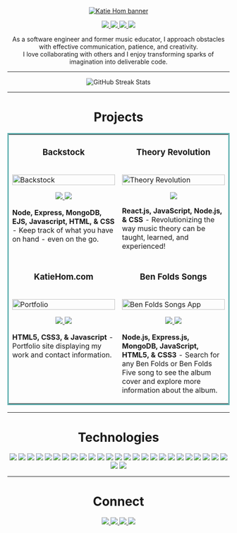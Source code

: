 <p align="center">
  <a href="https://katiehom.netlify.app/" target="_blank" rel="noreferrer"><img src="https://user-images.githubusercontent.com/52755177/167436226-789e3401-1a74-4e71-b6fe-a319fd30c02f.png" alt="Katie Hom banner"></a>
</p>

<p align="center">
  <a href="https://katiehom.netlify.app" target="_blank">
    <img src="https://img.shields.io/static/v1?label=|&message=PORTFOLIO&color=c90c64&style=plastic&logo=netlify&logo-color=white"/>
  </a>
  <a href="https://www.linkedin.com/in/katiehom/" target="_blank">
    <img src="https://img.shields.io/static/v1?label=|&message=LINKED%20IN&color=1f1591&style=plastic&logo=linkedin&logo-color=white"/>
  </a>
  <a href="https://twitter.com/katiehom" target="_blank">
    <img src="https://img.shields.io/static/v1?label=|&message=TWITTER&color=c90c64&style=plastic&logo=twitter&logo-color=white"/>
  </a>
  <a href="https://angel.co/u/katie-hom" target="_blank">
      <img src="https://img.shields.io/static/v1?label=|&message=ANGEL%20LIST&color=1f1591&style=plastic&logo=angellist&logo-color=white"/>
  </a>
</p>

<p align="center">
    As a software engineer and former music educator, I approach obstacles with effective communication, patience, and creativity.
  <br />
    I love collaborating with others and I enjoy transforming sparks of imagination into deliverable code.
</p>

----------

<p align="center">
  <img src="http://github-readme-streak-stats.herokuapp.com?user=katiehom&theme=dark&hide_border=true&currStreakLabel=E30D88&fire=E30D88&ring=7CDCE3&background=050B26&dates=7CDCE3" alt="GitHub Streak Stats"/>
</p>

----------

<h1 align="center">Projects</h1>
<table bordercolor="#66b2b2">

  <tr>
  <td width="50%" valign="top">
      <h3 align="center">Backstock</h3>
        <br />
      <a target="_blank" href="https://backstock.app">
            <img src="https://user-images.githubusercontent.com/52755177/192898383-e45e6c43-a222-4e2f-befd-b1244fd755bf.gif" width="100%"  alt="Backstock"/>
        </a>
        <br />
        <p align="center">
          
  <a href="https://github.com/katiehom/backstock5.2" target="_blank">
    <img src="https://img.shields.io/static/v1?label=|&message=REPO&color=1f1591&style=plastic&logo=github&logo-color=white"/>
  </a>
  <a href="https://backstock.app" target="_blank">
    <img src="https://img.shields.io/static/v1?label=|&message=WEBSITE&color=c90c64&style=plastic&logo=render&logo-color=white"/>
  </a>
      </p>
        <p><strong>Node, Express, MongoDB, EJS, Javascript, HTML, & CSS</strong> - Keep track of what you have on hand - even on the go.</p>
    </td>
    <td width="50%" valign="top">
      <h3 align="center">Theory Revolution</h3>
        <br />
        <a target="_blank" href="https://theoryrevolution.com">
            <img src="https://user-images.githubusercontent.com/52755177/180623890-6179f79a-82f7-4336-bf2f-adaedaa1eb44.gif" width="100%" alt="Theory Revolution"/>
        </a>
        <br />
        <p align="center">
          
  <a href="https://theoryrevolution.com" target="_blank">
    <img src="https://img.shields.io/static/v1?label=|&message=WEBSITE&color=c90c64&style=plastic&logo=react&logo-color=white"/>
  </a>
      </p>
        <p><strong>React.js, JavaScript, Node.js, & CSS</strong> - Revolutionizing the way music theory can be taught, learned, and experienced!</p>
    </td>
  </tr>
  
  <tr>
    <td width="50%" valign="top">
      <h3 align="center">KatieHom.com</h3>
      <br />
        <a target="_blank" href="https://katiehom.netlify.app">
          <img src="https://user-images.githubusercontent.com/52755177/180623739-fbf4f9ef-d1e2-4cb3-8717-0f139b4af221.gif" width="100%" alt="Portfolio"/>
        </a>
      <br />
        <p align="center">
  <a href="https://github.com/katiehom/katie-hom" target="_blank">
    <img src="https://img.shields.io/static/v1?label=|&message=REPO&color=1f1591&style=plastic&logo=github&logo-color=white"/>
  </a>
  <a href="http://katiehom.netlify.app" target="_blank">
    <img src="https://img.shields.io/static/v1?label=|&message=WEBSITE&color=c90c64&style=plastic&logo=netlify&logo-color=white"/>
  </a>
      </p>
        <p><strong>HTML5, CSS3, & Javascript</strong> - Portfolio site displaying my work and contact information.</p>
    </td>
    <td width="50%" valign="top">
      <h3 align="center">Ben Folds Songs</h3>
        <br />
        <a target="_blank" href="https://ben-folds-api.netlify.app/">
          <img src="https://user-images.githubusercontent.com/52755177/186995784-efe50111-b278-425a-ba54-aac9779028d7.gif" width="100%" alt="Ben Folds Songs App"/>
        </a>
        <br />
        <p align="center">
          
  <a href="https://github.com/katiehom/ben-folds-api" target="_blank">
    <img src="https://img.shields.io/static/v1?label=|&message=REPO&color=1f1591&style=plastic&logo=github&logo-color=white"/>
  </a>
  <a href="https://ben-folds-api.netlify.app" target="_blank">
    <img src="https://img.shields.io/static/v1?label=|&message=WEBSITE&color=c90c64&style=plastic&logo=heroku&logo-color=white"/>
  </a>
      </p>
        <p><strong>Node.js, Express.js, MongoDB, JavaScript, HTML5, & CSS3</strong> - Search for any Ben Folds or Ben Folds Five song to see the album cover and explore more information about the album.</p>
    </td>
  </tr>
</table>

----------

<h1 align="center">Technologies</h1>


<p align="center">
    <img src="https://img.shields.io/static/v1?label=|&message=HTML5&color=1f1591&style=plastic&logo=html5"/>
    <img src="https://img.shields.io/static/v1?label=|&message=CSS3&color=1f1591&style=plastic&logo=css3"/>
    <img src="https://img.shields.io/static/v1?label=|&message=FIGMA&color=5505f5&style=plastic&logo=figma"/>
    <img src="https://img.shields.io/static/v1?label=|&message=CANVA&color=5505f5&style=plastic&logo=canva"/>
    <img src="https://img.shields.io/static/v1?label=|&message=ADOBE%20ILLUSTRATOR&color=5505f5&style=plastic&logo=adobe%20illustrator"/>
    <img src="https://img.shields.io/static/v1?label=|&message=ADOBE%20PHOTOSHOP&color=5505f5&style=plastic&logo=adobe%20photoshop"/>
    <img src="https://img.shields.io/static/v1?label=|&message=WORDPRESS&color=7105f5&style=plastic&logo=wordpress"/>
    <img src="https://img.shields.io/static/v1?label=|&message=JAVASCRIPT&color=8d05f5&style=plastic&logo=javascript"/>
    <img src="https://img.shields.io/static/v1?label=|&message=JQUERY&color=8d05f5&style=plastic&logo=jquery"/>
    <img src="https://img.shields.io/static/v1?label=|&message=BOOTSTRAP&color=c905f5&style=plastic&logo=bootstrap"/>
    <img src="https://img.shields.io/static/v1?label=|&message=SEMANTIC%20UI%20REACT&color=c905f5&style=plastic&logo=SemanticUIReact"/>
    <img src="https://img.shields.io/static/v1?label=|&message=TAILWIND.CSS&color=c905f5&style=plastic&logo=tailwind-css"/>
    <img src="https://img.shields.io/static/v1?label=|&message=STYLED%20COMPONENTS&color=c905f5&style=plastic&logo=styled-components"/>
    <img src="https://img.shields.io/static/v1?label=|&message=JWT&color=c905f5&style=plastic&logo=JSON%20web%20tokens"/>
    <img src="https://img.shields.io/static/v1?label=|&message=PASSPORT.JS&color=c905f5&style=plastic&logo=passport"/>
    <img src="https://img.shields.io/static/v1?label=|&message=REACT.JS&color=c905f5&style=plastic&logo=react"/>
    <img src="https://img.shields.io/static/v1?label=|&message=REDUX&color=c905f5&style=plastic&logo=redux"/>
    <img src="https://img.shields.io/static/v1?label=|&message=REACT%20ROUTER&color=c905f5&style=plastic&logo=react-router"/>
    <img src="https://img.shields.io/static/v1?label=|&message=NODE.JS&color=f505b9&style=plastic&logo=node.js"/>
    <img src="https://img.shields.io/static/v1?label=|&message=REST%20API&color=f505b9&style=plastic&logo=node.js"/>
    <img src="https://img.shields.io/static/v1?label=|&message=HEROKU&color=f505b9&style=plastic&logo=heroku"/>
    <img src="https://img.shields.io/static/v1?label=|&message=RENDER&color=f505b9&style=plastic&logo=render"/>
    <img src="https://img.shields.io/static/v1?label=|&message=MONGO DB&color=f505b9&style=plastic&logo=mongodb"/>
    <img src="https://img.shields.io/static/v1?label=|&message=MONGOOSE&color=f505b9&style=plastic&logo=mongoose"/>
    <img src="https://img.shields.io/static/v1?label=|&message=EXPRESS.JS&color=f505b9&style=plastic&logo=express"/>
    <img src="https://img.shields.io/static/v1?label=|&message=GIT&color=f50589&style=plastic&logo=git"/>
    <img src="https://img.shields.io/static/v1?label=|&message=GITHUB&color=f50589&style=plastic&logo=github"/>
</p>

----------


<h1 align="center">Connect</h1>
<p align="center">
  <a href="https://katiehom.netlify.app" target="_blank">
    <img src="https://img.shields.io/static/v1?label=|&message=PORTFOLIO&color=c90c64&style=plastic&logo=react&logo-color=white"/>
  </a>
  <a href="https://www.linkedin.com/in/katiehom/" target="_blank">
    <img src="https://img.shields.io/static/v1?label=|&message=LINKED%20IN&color=1f1591&style=plastic&logo=linkedin&logo-color=white"/>
  </a>
  <a href="https://twitter.com/katiehom" target="_blank">
    <img src="https://img.shields.io/static/v1?label=|&message=TWITTER&color=c90c64&style=plastic&logo=twitter&logo-color=white"/>
  </a>
  <a href="https://angel.co/u/katie-hom" target="_blank">
      <img src="https://img.shields.io/static/v1?label=|&message=ANGEL%20LIST&color=1f1591&style=plastic&logo=angellist&logo-color=white"/>
  </a>
</p>
